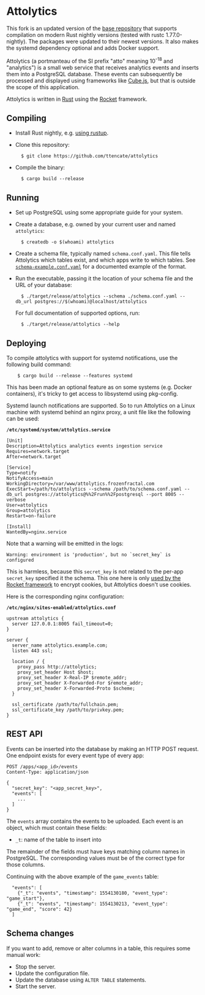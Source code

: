 Attolytics
==========

This fork is an updated version of the [base repository](https://github.com/ttencate/attolytics/) that supports compilation on modern Rust nightly versions (tested with rustc 1.77.0-nightly). The packages were updated to their newest versions. It also makes the systemd dependency optional and adds Docker support.

Attolytics (a portmanteau of the SI prefix "atto" meaning 10<sup>-18</sup> and
"analytics") is a small web service that receives analytics events and inserts
them into a PostgreSQL database. These events can subsequently be processed and
displayed using frameworks like [Cube.js](https://cube.dev/), but that is
outside the scope of this application.

Attolytics is written in [Rust](https://rust-lang.org/) using the
[Rocket](https://rocket.rs/) framework.

Compiling
---------

* Install Rust nightly, e.g.
  [using rustup](https://www.rust-lang.org/tools/install).

* Clone this repository:

        $ git clone https://github.com/ttencate/attolytics

* Compile the binary:

        $ cargo build --release

Running
-------

* Set up PostgreSQL using some appropriate guide for your system.

* Create a database, e.g. owned by your current user and named `attolytics`:

        $ createdb -o $(whoami) attolytics

* Create a schema file, typically named `schema.conf.yaml`. This file tells
  Attolytics which tables exist, and which apps write to which tables. See
  [`schema-example.conf.yaml`](schema-example.conf.yaml) for a documented
  example of the format.

* Run the executable, passing it the location of your schema file and the URL
  of your database:

        $ ./target/release/attolytics --schema ./schema.conf.yaml --db_url postgres://$(whoami)@localhost/attolytics

  For full documentation of supported options, run:

        $ ./target/release/attolytics --help

Deploying
---------

To compile attolytics with support for systemd notifications, use the following build command:
        
        $ cargo build --release --features systemd

This has been made an optional feature as on some systems (e.g. Docker containers), it's tricky to get access to libsystemd using pkg-config.

Systemd launch notifications are supported. So to run Attolytics on a Linux
machine with systemd behind an nginx proxy, a unit file like the following can
be used:

**`/etc/systemd/system/attolytics.service`**

    [Unit]
    Description=Attolytics analytics events ingestion service
    Requires=network.target
    After=network.target

    [Service]
    Type=notify
    NotifyAccess=main
    WorkingDirectory=/var/www/attolytics.frozenfractal.com
    ExecStart=/path/to/attolytics --schema /path/to/schema.conf.yaml --db_url postgres://attolytics@%%2Frun%%2Fpostgresql --port 8005 --verbose
    User=attolytics
    Group=attolytics
    Restart=on-failure

    [Install]
    WantedBy=nginx.service

Note that a warning will be emitted in the logs:

    Warning: environment is 'production', but no `secret_key` is configured

This is harmless, because this `secret_key` is not related to the per-app
`secret_key` specified it the schema. This one here is only [used by the Rocket
framework](https://rocket.rs/v0.4/guide/requests/#secret-key) to encrypt
cookies, but Attolytics doesn't use cookies.

Here is the corresponding nginx configuration:

**`/etc/nginx/sites-enabled/attolytics.conf`**

    upstream attolytics {
      server 127.0.0.1:8005 fail_timeout=0;
    }

    server {
      server_name attolytics.example.com;
      listen 443 ssl;

      location / {
        proxy_pass http://attolytics;
        proxy_set_header Host $host;
        proxy_set_header X-Real-IP $remote_addr;
        proxy_set_header X-Forwarded-For $remote_addr;
        proxy_set_header X-Forwarded-Proto $scheme;
      }

      ssl_certificate /path/to/fullchain.pem;
      ssl_certificate_key /path/to/privkey.pem;
    }

REST API
--------

Events can be inserted into the database by making an HTTP POST request. One
endpoint exists for every event type of every app:

    POST /apps/<app_id>/events
    Content-Type: application/json

    {
      "secret_key": "<app_secret_key>",
      "events": [
        ...
      ]
    }

The `events` array contains the events to be uploaded. Each event is an object,
which must contain these fields:

* `_t`: name of the table to insert into

The remainder of the fields must have keys matching column names in PostgreSQL.
The corresponding values must be of the correct type for those columns.

Continuing with the above example of the `game_events` table:

      "events": [
        {"_t": "events", "timestamp": 1554130180, "event_type": "game_start"},
        {"_t": "events", "timestamp": 1554130213, "event_type": "game_end", "score": 42}
      ]

Schema changes
--------------

If you want to add, remove or alter columns in a table, this requires some
manual work:

* Stop the server.
* Update the configuration file.
* Update the database using `ALTER TABLE` statements.
* Start the server.
